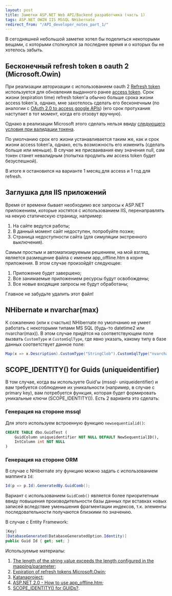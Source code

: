 ```yaml
---
layout: post
title: Заметки ASP.NET Web API/Backend разработчика (часть 1)
tags: ASP.NET OWIN IIS MSSQL NHibernate
redirect_from: "/API_developer_notes_part_1/"
---
```


В сегодняшней небольшой заметке хотел бы поделиться некоторыми вещами, с которыми столкнулся за последнее время и о которых бы не хотелось забыть.

## Бесконечный refresh token в oauth 2 (Microsoft.Owin)

При реализации авторизации с использованием oauth 2 [Refresh token](https://tools.ietf.org/html/rfc6749#section-1.5) используется для обновления выданного ранее [access token](https://tools.ietf.org/html/rfc6749#section-1.4). Срок жизни (expiration time) refresh token'a обычно больше срока жизни access token'a, однако, мне захотелось сделать его бесконечным (по аналогии с [OAuth 2.0 to access google APIs](https://developers.google.com/identity/protocols/OAuth2)) (его срок протухания наступает в тот момент, когда его отзовут вручную).

Однако в реализации Microsoft этого сделать нельзя ввиду [следующего условия при валидации токена](https://github.com/jchannon/katanaproject/blob/24aa43641adac57cb5bd523b77bdc0ced9f0455d/src/Microsoft.Owin.Security.OAuth/OAuthAuthorizationServerHandler.cs#L627-L633).

По умолчанию срок его жизни устанавливается таким же, как и срок жизни access token'a, однако, есть возможность его изменить (сделать больше или меньше). В случае же присваивания ему значения null, сам токен станет невалидным (попытка продлить им access token будет безуспешной).

В итоге я остановился на варианте 1 месяц для access и 1 год для refresh.

## Заглушка для IIS приложений

Время от времени бывает необходимо все запросы к ASP.NET приложениям, которые хостятся с использованием IIS, перенаправлять на некую статическую страницу, например:

1. На сайте ведутся работы;
2. В данный момент сайт недоступен, попробуйте позже;
3. Страница недоступности сайта (для симуляции экстренного выключения).

Самым простым и автоматизируемым решением, на мой взгляд, является размещение файла с именем app_offline.htm в корне приложения. В этом случае произойдёт следующее:

1. Приложение будет завершено;
2. Все занимаемые приложением ресурсы будут освобождены;
3. Все новые входящие запросы не будут обработаны;

Главное не забудьте удалить этот файл!

## NHibernate и nvarchar(max)

К сожалению (или к счастью) NHibernate по умолчанию не умеет работать с некоторыми типами MS SQL (будь-то datetime2 или nvarchar(max)). В этом случае придётся на соответствующем поле вызвать `CustomType` и `CustomSqlType`, где явно указать, какому типу в базе данных соответствует данное поле:

```csharp
Map(x => x.Description).CustomType("StringClob").CustomSqlType("nvarchar(max)");
```

## SCOPE_IDENTITY() for Guids (uniqueidentifier)

В том случае, когда вы используете Guid'ы (mssql- uniqueidentifier) и вам требуется соблюдение их уникальности (например, в случае с primary key), вам потребуется функция, которая будет формировать уникальные ключи (SCOPE_IDENTITY()). Есть 2 варианта это сделать:

### Генерация на стороне mssql

Для этого используем встроенную функцию `newsequentialid()`:

```sql
CREATE TABLE dbo.GuidTest (
    GuidColumn uniqueidentifier NOT NULL DEFAULT NewSequentialID(),
    IntColumn int NOT NULL
)
```

### Генерация на стороне ORM

В случае с NHibernate эту функцию можно задать с использованием маппинга `Id`:

```csharp
Id(p => p.Id).GeneratedBy.GuidComb();
```

Вариант с использованием `GuidComb()` является более приоритетным ввиду повышения производительности базы данных при вставках новых записей вследствие уменьшения фрагментации индексов, т.к. элементы последовательности получаются близкими по значению.

В случае с Entity Framework:

```csharp
[Key]
[DatabaseGenerated(DatabaseGeneratedOption.Identity)]
public Guid Id { get; set; }
```

Используемые материалы:

1. [The length of the string value exceeds the length configured in the mapping/parameter](http://stackoverflow.com/questions/12708171/the-length-of-the-string-value-exceeds-the-length-configured-in-the-mapping-para);
2. [Expiration of refresh tokens Microsoft.Owin](http://stackoverflow.com/questions/41066253/expiration-of-refresh-tokens-microsoft-owin/41144221#41144221);
3. [Katanaproject](https://github.com/jchannon/katanaproject);
4. [ASP.NET 2.0 - How to use app_offline.htm](http://stackoverflow.com/questions/1153449/asp-net-2-0-how-to-use-app-offline-htm);
5. [SCOPE_IDENTITY() for GUIDs?](http://stackoverflow.com/questions/1509947/scope-identity-for-guids).